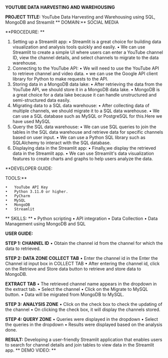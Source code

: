 **YOUTUBE DATA HARVESTING AND WAREHOUSING**

**PROJECT TITLE:**
YouTube Data Harvesting and Warehousing using SQL, MongoDB and Streamlit
**
DOMAIN:**
SOCIAL MEDIA

**PROCEDURE: **
1. Setting up a Streamlit app:
    •	Streamlit is a great choice for building data visualization and analysis tools quickly and easily.
    •	We can use Streamlit to create a simple UI where users can enter a YouTube channel ID, view the channel details, and select channels to migrate to the data warehouse.
2. Connecting to the YouTube API:
    •	We will need to use the YouTube API to retrieve channel and video data.
    •	we can use the Google API client library for Python to make requests to the API.
3. Storing data in a MongoDB data lake:
    •	After retrieving the data from the YouTube API, we should store it in a MongoDB data lake.
    •	MongoDB is a great choice for a data lake because it can handle unstructured and semi-structured data easily.
4. Migrating data to a SQL data warehouse:
    •	After collecting data of multiple channels, we should migrate it to a SQL data warehouse.
    •	We can use a SQL database such as MySQL or PostgreSQL for this.Here we have used MySQL
5. Query the SQL data warehouse:
    •	We can use SQL queries to join the tables in the SQL data warehouse and retrieve data for specific channels based on user input.
    •	We can use a Python SQL library such as SQLAlchemy to interact with the SQL database.
6. Displaying data in the Streamlit app:
    •	Finally,we display the retrieved data in the Streamlit app.
    •	We can use Streamlit's data visualization features to create charts and graphs to help users analyze the data.

**DEVELOPER GUIDE:

TOOLS:**

    •	YouTube API Key
    •	Python 3.11.0 or higher.
    •	PyCharm
    •	MySQL
    •	MongoDB
    •	Streamlit
**
SKILLS:
    **
    •	Python scripting
    •	API integration
    •	Data Collection
    •	Data Management using MongoDB and SQL

**USER GUIDE:**

**STEP 1: CHANNEL ID**
    • Obtain the channel id from the channel for which the data to retrieved.

**STEP 2: DATA ZONE
COLLECT TAB**
    •	Enter the channel id in the Enter the Channel id input box in COLLECT TAB
    •	After entering the channel id, click on the Retrieve and Store data button to retrieve and store data to MongoDB.

**EXTRACT TAB**
    •	The retrieved channel name appears in the dropdown in the extract tab.
    •	Select the channel
    •	Click on the Migrate to MySQL button.
    •	Data will be migrated from MongoDB to MySQL.

**STEP 3: ANALYSIS ZONE**
    •	Click on the check box to check the updating of the channel
    •	On clicking the check box, it will display the channels stored.

**STEP 4: QUERY ZONE**
    •	Queries were displayed in the dropdown
    •	Select the queries in the dropdown
    •	Results were displayed based on the analysis done.


**RESULT:**
    Developing a user-friendly Streamlit application that enables users to search for channel details and join tables to view data in the Streamlit app.
**
DEMO VIDEO:
**
